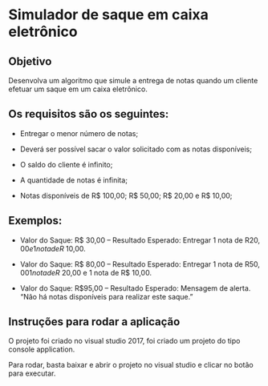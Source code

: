 # Simulador de saque em caixa eletrônico

## Objetivo

Desenvolva um algoritmo que simule a entrega de notas quando um cliente efetuar um saque em um caixa eletrônico.

## Os requisitos são os seguintes:

* Entregar o menor número de notas;

* Deverá ser possível sacar o valor solicitado com as notas disponíveis;

* O saldo do cliente é infinito;

* A quantidade de notas é infinita;

* Notas disponíveis de R$ 100,00; R$ 50,00; R$ 20,00 e R$ 10,00;

## Exemplos:

* Valor do Saque: R$ 30,00 – Resultado Esperado: Entregar 1 nota de R$20,00 e 1 nota de R$ 10,00.

* Valor do Saque: R$ 80,00 – Resultado Esperado: Entregar 1 nota de R$50,00 1 nota de R$ 20,00 e 1 nota de R$ 10,00.

* Valor do Saque: R$95,00 – Resultado Esperado: Mensagem de alerta. “Não há notas disponíveis para realizar este saque.”

## Instruções para rodar a aplicação

O projeto foi criado no visual studio 2017, foi criado um projeto do tipo console application.

Para rodar, basta baixar e abrir o projeto no visual studio e clicar no botão para executar.

